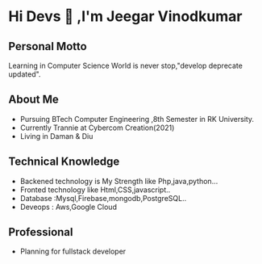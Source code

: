 # Hi Devs :wave: ,I'm Jeegar Vinodkumar


## Personal Motto
Learning in Computer Science World is never stop,"develop deprecate updated". 


## About Me

* Pursuing BTech Computer Engineering ,8th Semester in RK University.
* Currently Trannie at Cybercom Creation(2021)
* Living in Daman & Diu



## Technical Knowledge

* Backened technology is My Strength like Php,java,python...
* Fronted technology like Html,CSS,javascript..
* Database :Mysql,Firebase,mongodb,PostgreSQL..
* Deveops : Aws,Google Cloud

## Professional 
* Planning for fullstack developer





